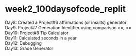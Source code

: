 # week2_100daysofcode_replit
Day8: Created a Project#6 affirmations (or insults) generator<br/> 
Day9: Project#7 Generation Identifier using comparison >=, <=<br/>
Day10: Project#8 Tip Calculator<br/>
Day11: Calculated seconds in a year<br/>
Day12: Debugging<br/>
Day13: Grade Generator<br/>